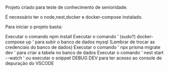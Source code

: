 Projeto criado para teste de conhecimento de senioridade.

É necessário ter o node,nest,docker e docker-compose instalado.

Para iniciar o projeto basta:

Executar o comando npm install
Executar o comando ' (sudo?) docker-compose up ' para subir o banco de dados mysql (Lembrar de trocar as credenciais do banco de dados)
Executar o comando ' npx prisma migrate dev ' para criar a tabela no banco de dados
Executar o comando ' nest start --watch ' ou executar o snippet DEBUG DEV para ter acesso ao console de depuração do VSCODE
